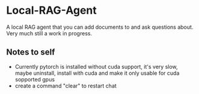 # Local-RAG-Agent

A local RAG agent that you can add documents to and ask questions about. Very much still a work in progress.

## Notes to self

- Currently pytorch is installed without cuda support, it's very slow, maybe uninstall, install with cuda and make it only usable for cuda sopported gpus
- create a command "clear" to restart chat
